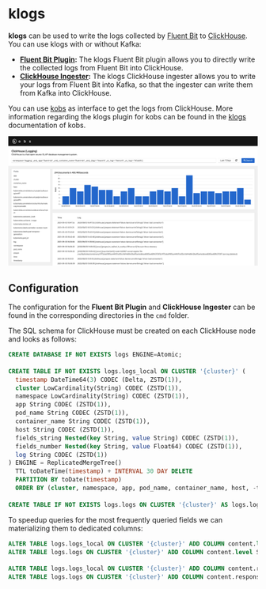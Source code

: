 # klogs

**klogs** can be used to write the logs collected by [Fluent Bit](https://fluentbit.io) to [ClickHouse](https://clickhouse.tech). You can use klogs with or without Kafka:

- **[Fluent Bit Plugin](cmd/plugin):** The klogs Fluent Bit plugin allows you to directly write the collected logs from Fluent Bit into ClickHouse.
- **[ClickHouse Ingester](cmd/ingester):** The klogs ClickHouse ingester allows you to write your logs from Fluent Bit into Kafka, so that the ingester can write them from Kafka into ClickHouse.

You can use [kobs](https://kobs.io) as interface to get the logs from ClickHouse. More information regarding the klogs plugin for kobs can be found in the [klogs](https://kobs.io/plugins/klogs/) documentation of kobs.

![kobs](assets/kobs.png)

## Configuration

The configuration for the **Fluent Bit Plugin** and **ClickHouse Ingester** can be found in the corresponding directories in the `cmd` folder.

The SQL schema for ClickHouse must be created on each ClickHouse node and looks as follows:

```sql
CREATE DATABASE IF NOT EXISTS logs ENGINE=Atomic;

CREATE TABLE IF NOT EXISTS logs.logs_local ON CLUSTER '{cluster}' (
  timestamp DateTime64(3) CODEC (Delta, ZSTD(1)),
  cluster LowCardinality(String) CODEC (ZSTD(1)),
  namespace LowCardinality(String) CODEC (ZSTD(1)),
  app String CODEC (ZSTD(1)),
  pod_name String CODEC (ZSTD(1)),
  container_name String CODEC (ZSTD(1)),
  host String CODEC (ZSTD(1)),
  fields_string Nested(key String, value String) CODEC (ZSTD(1)),
  fields_number Nested(key String, value Float64) CODEC (ZSTD(1)),
  log String CODEC (ZSTD(1))
) ENGINE = ReplicatedMergeTree()
  TTL toDateTime(timestamp) + INTERVAL 30 DAY DELETE
  PARTITION BY toDate(timestamp)
  ORDER BY (cluster, namespace, app, pod_name, container_name, host, -toUnixTimestamp(timestamp));

CREATE TABLE IF NOT EXISTS logs.logs ON CLUSTER '{cluster}' AS logs.logs_local ENGINE = Distributed('{cluster}', logs, logs_local, rand());
```

To speedup queries for the most frequently queried fields we can materializing them to dedicated columns:

```sql
ALTER TABLE logs.logs_local ON CLUSTER '{cluster}' ADD COLUMN content.level String DEFAULT fields_string.value[indexOf(fields_string.key, 'content.level')]
ALTER TABLE logs.logs ON CLUSTER '{cluster}' ADD COLUMN content.level String DEFAULT fields_string.value[indexOf(fields_string.key, 'content.level')]

ALTER TABLE logs.logs_local ON CLUSTER '{cluster}' ADD COLUMN content.response_code Float64 DEFAULT fields_number.value[indexOf(fields_number.key, 'content.response_code')]
ALTER TABLE logs.logs ON CLUSTER '{cluster}' ADD COLUMN content.response_code Float64 DEFAULT fields_number.value[indexOf(fields_number.key, 'content.response_code')]
```
